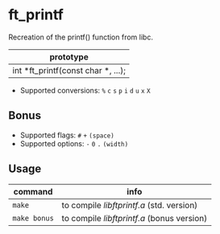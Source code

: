 # ft_printf
Recreation of the printf() function from libc.

| prototype |
| --------- |
| int  *ft_printf(const char *, ...); |

- Supported conversions: `%` `c` `s` `p` `i` `d` `u` `x` `X`

## Bonus
- Supported flags: `#` `+` `(space)`
- Supported options: `-` `0` `.` `(width)`

## Usage
| command | info |
| ------- | ---- |
| `make` | to compile *libftprintf.a* (std. version) |
| `make bonus` | to compile *libftprintf.a* (bonus version) |

